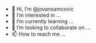 - 👋 Hi, I’m @jovansamcovic
- 👀 I’m interested in ...
- 🌱 I’m currently learning ...
- 💞️ I’m looking to collaborate on ...
- 📫 How to reach me ...

<!---
jovansamcovic/jovansamcovic is a ✨ special ✨ repository because its `README.md` (this file) appears on your GitHub profile.
You can click the Preview link to take a look at your changes.
--->
